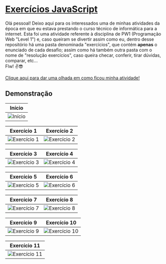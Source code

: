 # [Exercícios JavaScript](https://victorribeiro1.github.io/estruturas-de-controle)

Olá pessoal! Deixo aqui para os interessados uma de minhas atividades da época em que eu estava prestando o curso técnico de informática para a internet. Esta foi uma atividade referente à disciplina de PW1 (Programação Web "Level 1") e, caso queiram se divertir assim como eu, dentro desse repositório há uma pasta denominada "exercícios", que contém **apenas** o enunciado de cada desafio; assim como há também outra pasta com o nome de "resolução exercícios", caso queira checar, conferir, tirar dúvidas, comparar, etc... <br />
Flw! ✌️😎

[Clique aqui para dar uma olhada em como ficou minha atividade!](https://victorribeiro1.github.io/estruturas-de-controle) 

## Demonstração

| Início |
| --- |
| ![Início](https://user-images.githubusercontent.com/81118012/188289940-afd3bfa1-5a88-4850-8895-4ad9b96f0627.jpg) |

| Exercício 1 | Exercício 2 |
| --- | --- |
| ![Exercício 1](https://user-images.githubusercontent.com/81118012/188290977-cb8daadd-2852-46cb-b5a9-8df1ee1713c9.gif) | ![Exercício 2](https://user-images.githubusercontent.com/81118012/188290978-ec639894-2701-4a99-893e-4c4e4a2d246b.gif) |

| Exercício 3 | Exercício 4 |
| --- | --- |
| ![Exercício 3](https://user-images.githubusercontent.com/81118012/188290979-078c9f75-476a-4ec6-8d4b-b37530e73b2d.gif) | ![Exercício 4](https://user-images.githubusercontent.com/81118012/188290980-219af135-9d35-4a9d-91a5-53b4bae8c842.gif) |

| Exercício 5 | Exercício 6 |
| --- | --- |
| ![Exercício 5](https://user-images.githubusercontent.com/81118012/188290974-5e7fedf8-6046-4c5f-84f8-ec584ea5b252.gif) | ![Exercício 6](https://user-images.githubusercontent.com/81118012/188290982-1c7c744d-37d5-4e78-945d-cba47fc02366.gif) |

| Exercício 7 | Exercício 8 |
| --- | --- |
| ![Exercício 7](https://user-images.githubusercontent.com/81118012/188290838-9ae78a48-8085-4f57-9c54-1268697d8cfd.gif) | ![Exercício 8](https://user-images.githubusercontent.com/81118012/188290972-b41314cb-213f-43db-83be-9123a2cc13e4.gif) |

| Exercício 9 | Exercício 10 |
| --- | --- |
| ![Exercício 9](https://user-images.githubusercontent.com/81118012/188290971-f125dcca-e08e-4df5-b927-1e62fe680d79.gif) | ![Exercício 10](https://user-images.githubusercontent.com/81118012/188291232-992dbce0-6ee1-4aae-9f39-841167b9a098.jpg) |

| Exercício 11 |
| --- |
| ![Exercício 11](https://user-images.githubusercontent.com/81118012/188291328-c4c022ed-b673-4015-992c-b4288475c089.gif) |
